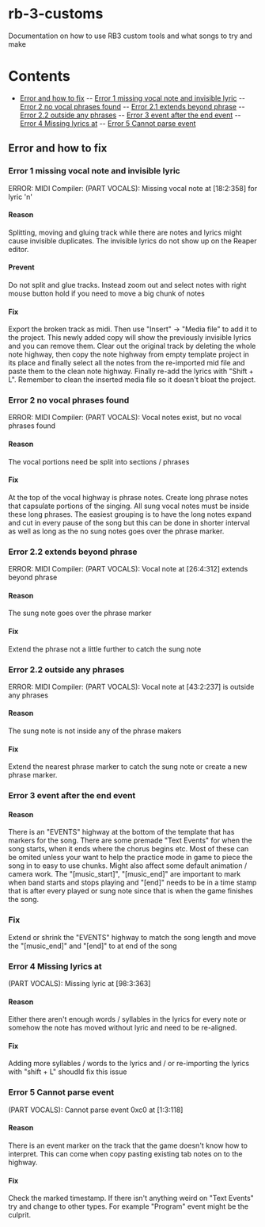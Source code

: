 # rb-3-customs
Documentation on how to use RB3 custom tools and what songs to try and make

# Contents
 - [Error and how to fix](#error-and-how-to-fix) 
 -- [Error 1 missing vocal note and invisible lyric](##error-1-missing-vocal-note-and-invisible-lyric)
 -- [Error 2 no vocal phrases found](##error-2-no-vocal-phrases-found)
 -- [Error 2.1 extends beyond phrase](##error-2.1-extends-beyond-phrase)
 -- [Error 2.2 outside any phrases](##error-2.2-outside-any-phrases)
 -- [Error 3 event after the end event](##error-3-event-after-the-end-event)
 -- [Error 4 Missing lyrics at](##error-4-Missing-lyrics-at)
 -- [Error 5 Cannot parse event](##error-5-Cannot-parse-event) 

## Error and how to fix

### Error 1 missing vocal note and invisible lyric
ERROR: MIDI Compiler: (PART VOCALS): Missing vocal note at [18:2:358] for lyric 'n'

#### Reason
Splitting, moving and gluing track while there are notes and lyrics might cause invisible duplicates. The invisible lyrics do not show up on the Reaper editor.

#### Prevent
Do not split and glue tracks. Instead zoom out and select notes with right mouse button hold if you need to move a big chunk of notes

#### Fix
Export the broken track as midi. Then use "Insert" -> "Media file" to add it to the project. This newly added copy will show the previously invisible lyrics and you can remove them. Clear out the original track by deleting the whole note highway, then copy the note highway from empty template project in its place and finally select all the notes from the re-imported mid file and paste them to the clean note highway. Finally re-add the lyrics with "Shift + L". Remember to clean the inserted media file so it doesn't bloat the project.



### Error 2 no vocal phrases found
ERROR: MIDI Compiler: (PART VOCALS): Vocal notes exist, but no vocal phrases found

#### Reason
The vocal portions need be split into sections / phrases

#### Fix
At the top of the vocal highway is phrase notes. Create long phrase notes that capsulate portions of the singing. All sung vocal notes must be inside these long phrases. The easiest grouping is to have the long notes expand and cut in every pause of the song but this can be done in shorter interval as well as long as the no sung notes goes over the phrase marker.



### Error 2.2 extends beyond phrase
ERROR: MIDI Compiler: (PART VOCALS): Vocal note at [26:4:312] extends beyond phrase

#### Reason
The sung note goes over the phrase marker

#### Fix
Extend the phrase not a little further to catch the sung note



### Error 2.2 outside any phrases
ERROR: MIDI Compiler: (PART VOCALS): Vocal note at [43:2:237] is outside any phrases

#### Reason
The sung note is not inside any of the phrase makers

#### Fix
Extend the nearest phrase marker to catch the sung note or create a new phrase marker.



### Error 3 event after the end event

#### Reason
There is an "EVENTS" highway at the bottom of the template that has markers for the song. There are some premade "Text Events" for when the song starts, when it ends where the chorus begins etc. Most of these can be omited unless your want to help the practice mode in game to piece the song in to easy to use chunks. Might also affect some default animation / camera work.
The "[music_start]", "[music_end]" are important to mark when band starts and stops playing and "[end]" needs to be in a time stamp that is after every played or sung note since that is when the game finishes the song.

### Fix
Extend or shrink the "EVENTS" highway to match the song length and move the "[music_end]" and "[end]" to at end of the song



### Error 4 Missing lyrics at
(PART VOCALS): Missing lyric at [98:3:363]

#### Reason
Either there aren't enough words / syllables in the lyrics for every note or somehow the note has moved without lyric and need to be re-aligned.

#### Fix
Adding more syllables / words to the lyrics and / or re-importing the lyrics with "shift + L" shoudld fix this issue



### Error 5 Cannot parse event
(PART VOCALS): Cannot parse event 0xc0 at [1:3:118]

#### Reason
There is an event marker on the track that the game doesn't know how to interpret. This can come when copy pasting existing tab notes on to the highway.

#### Fix
Check the marked timestamp. If there isn't anything weird on "Text Events" try and change to other types. For example "Program" event might be the culprit.
